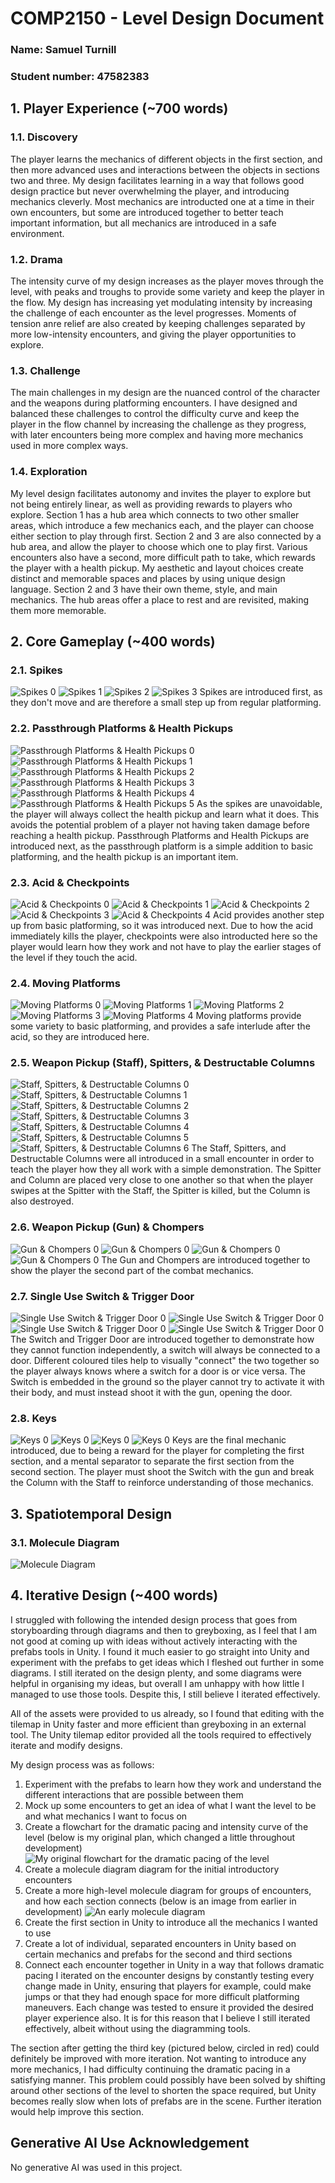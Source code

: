 # COMP2150  - Level Design Document
### Name: Samuel Turnill
### Student number: 47582383

<!-- Here goes nothing, let's hope there aren't any spelling mistakes -->

## 1. Player Experience (~700 words)
<!-- Outline and justify how your level design facilitates the core player experience goals outlined in the assignment spec. Each section should be supported by specific examples and screenshots of your game encounters that highlight design choices made to facilitate that particular experience. -->

### 1.1. Discovery
<!-- What does the player learn? How does your encounter and broader level design facilitate learning in a way that follows good design practice? -->
The player learns the mechanics of different objects in the first section, and then more advanced uses and interactions between the objects in sections two and three. My design facilitates learning in a way that follows good design practice but never overwhelming the player, and introducing mechanics cleverly. Most mechanics are introducted one at a time in their own encounters, but some are introduced together to better teach important information, but all mechanics are introduced in a safe environment.

### 1.2. Drama
<!-- What is the intensity curve? How does your design facilitate increasing yet modulating intensity, with moments of tension and relief?  -->
The intensity curve of my design increases as the player moves through the level, with peaks and troughs to provide some variety and keep the player in the flow. My design has increasing yet modulating intensity by increasing the challenge of each encounter as the level progresses. Moments of tension anre relief are also created by keeping challenges separated by more low-intensity encounters, and giving the player opportunities to explore.

### 1.3. Challenge
<!-- What are the main challenges? How have you designed and balanced these challenges to control the difficulty curve and keep the player in the flow channel? -->
The main challenges in my design are the nuanced control of the character and the weapons during platforming encounters. I have designed and balanced these challenges to control the difficulty curve and keep the player in the flow channel by increasing the challenge as they progress, with later encounters being more complex and having more mechanics used in more complex ways.

### 1.4. Exploration
<!-- How does your level design facilitate autonomy and invite the player to explore? How do your aesthetic and layout choices create distinct and memorable spaces and/or places? -->
My level design facilitates autonomy and invites the player to explore but not being entirely linear, as well as providing rewards to players who explore. Section 1 has a hub area which connects to two other smaller areas, which introduce a few mechanics each, and the player can choose either section to play through first. Section 2 and 3 are also connected by a hub area, and allow the player to choose which one to play first. Various encounters also have a second, more difficult path to take, which rewards the player with a health pickup. My aesthetic and layout choices create distinct and memorable spaces and places by using unique design language. Section 2 and 3 have their own theme, style, and main mechanics. The hub areas offer a place to rest and are revisited, making them more memorable.

## 2. Core Gameplay (~400 words)
<!-- A section on Core Gameplay, where storyboards are used to outline how you introduce the player to each of the required gameplay elements in the first section of the game. Storyboards should follow the format provided in lectures. -->

<!-- Storyboards can be combined when multiple mechanics are introduced within a single encounter. Each section should include a sentence or two to briefly justify why you chose to introduce the mechanic/s to the player in that sequence.

You should restructure the headings below to match the order they appear in your level. -->

### 2.1. Spikes
![Spikes 0](DocImages/Intros/Spikes/0.png)
![Spikes 1](DocImages/Intros/Spikes/1.png)
![Spikes 2](DocImages/Intros/Spikes/2.png)
![Spikes 3](DocImages/Intros/Spikes/3.png)
Spikes are introduced first, as they don't move and are therefore a small step up from regular platforming.

### 2.2. Passthrough Platforms & Health Pickups
![Passthrough Platforms & Health Pickups 0](DocImages/Intros/Passthrough/0.png)
![Passthrough Platforms & Health Pickups 1](DocImages/Intros/Passthrough/1.png)
![Passthrough Platforms & Health Pickups 2](DocImages/Intros/Passthrough/2.png)
![Passthrough Platforms & Health Pickups 3](DocImages/Intros/Passthrough/3.png)
![Passthrough Platforms & Health Pickups 4](DocImages/Intros/Passthrough/4.png)
![Passthrough Platforms & Health Pickups 5](DocImages/Intros/Passthrough/5.png)
As the spikes are unavoidable, the player will always collect the health pickup and learn what it does. This avoids the potential problem of a player not having taken damage before reaching a health pickup.
Passthrough Platforms and Health Pickups are introduced next, as the passthrough platform is a simple addition to basic platforming, and the health pickup is an important item.

### 2.3. Acid & Checkpoints
![Acid & Checkpoints 0](DocImages/Intros/Acid/0.png)
![Acid & Checkpoints 1](DocImages/Intros/Acid/1.png)
![Acid & Checkpoints 2](DocImages/Intros/Acid/2.png)
![Acid & Checkpoints 3](DocImages/Intros/Acid/3.png)
![Acid & Checkpoints 4](DocImages/Intros/Acid/4.png)
Acid provides another step up from basic platforming, so it was introduced next. Due to how the acid immediately kills the player, checkpoints were also introducted here so the player would learn how they work and not have to play the earlier stages of the level if they touch the acid.

### 2.4. Moving Platforms
![Moving Platforms 0](DocImages/Intros/MovingPlatform/0.png)
![Moving Platforms 1](DocImages/Intros/MovingPlatform/1.png)
![Moving Platforms 2](DocImages/Intros/MovingPlatform/2.png)
![Moving Platforms 3](DocImages/Intros/MovingPlatform/3.png)
![Moving Platforms 4](DocImages/Intros/MovingPlatform/4.png)
Moving platforms provide some variety to basic platforming, and provides a safe interlude after the acid, so they are introduced here.

### 2.5. Weapon Pickup (Staff), Spitters, & Destructable Columns
![Staff, Spitters, & Destructable Columns 0](DocImages/Intros/Staff/0.png)
![Staff, Spitters, & Destructable Columns 1](DocImages/Intros/Staff/1.png)
![Staff, Spitters, & Destructable Columns 2](DocImages/Intros/Staff/2.png)
![Staff, Spitters, & Destructable Columns 3](DocImages/Intros/Staff/3.png)
![Staff, Spitters, & Destructable Columns 4](DocImages/Intros/Staff/4.png)
![Staff, Spitters, & Destructable Columns 5](DocImages/Intros/Staff/5.png)
![Staff, Spitters, & Destructable Columns 6](DocImages/Intros/Staff/6.png)
The Staff, Spitters, and Destructable Columns were all introduced in a small encounter in order to teach the player how they all work with a simple demonstration. The Spitter and Column are placed very close to one another so that when the player swipes at the Spitter with the Staff, the Spitter is killed, but the Column is also destroyed.

### 2.6. Weapon Pickup (Gun) & Chompers
![Gun & Chompers 0](DocImages/Intros/Gun/0.png)
![Gun & Chompers 0](DocImages/Intros/Gun/1.png)
![Gun & Chompers 0](DocImages/Intros/Gun/2.png)
![Gun & Chompers 0](DocImages/Intros/Gun/3.png)
The Gun and Chompers are introduced together to show the player the second part of the combat mechanics.

### 2.7. Single Use Switch & Trigger Door
![Single Use Switch & Trigger Door 0](DocImages/Intros/Switch/0.png)
![Single Use Switch & Trigger Door 0](DocImages/Intros/Switch/1.png)
![Single Use Switch & Trigger Door 0](DocImages/Intros/Switch/2.png)
![Single Use Switch & Trigger Door 0](DocImages/Intros/Switch/3.png)
The Switch and Trigger Door are introduced together to demonstrate how they cannot function independently, a switch will always be connected to a door. Different coloured tiles help to visually "connect" the two together so the player always knows where a switch for a door is or vice versa. The Switch is embedded in the ground so the player cannot try to activate it with their body, and must instead shoot it with the gun, opening the door.

### 2.8. Keys
![Keys 0](DocImages/Intros/Keys/0.png)
![Keys 0](DocImages/Intros/Keys/1.png)
![Keys 0](DocImages/Intros/Keys/2.png)
![Keys 0](DocImages/Intros/Keys/3.png)
Keys are the final mechanic introduced, due to being a reward for the player for completing the first section, and a mental separator to separate the first section from the second section. The player must shoot the Switch with the gun and break the Column with the Staff to reinforce understanding of those mechanics.



## 3. Spatiotemporal Design
<!-- A section on Spatiotemporal Design, which includes your molecule diagram and annotated level maps (one for each main section of your level). These diagrams may be made digitally or by hand, but must not be created from screenshots of your game. The annotated level maps should show the structure you intend to build, included game elements, and the path the player is expected to take through the level. Examples of these diagrams are included in the level design lectures.

No additional words are necessary for this section (any words should only be within your images/diagrams). -->
 
### 3.1. Molecule Diagram
![Molecule Diagram](DocImages/MoleculeDiagram.png)

<!-- didn't make maps that aren't screenshots oops :(
### 3.2. Level Map – Section 1

### 3.3. Level Map – Section 2

### 3.4. Level Map – Section 3 -->

## 4. Iterative Design (~400 words)
<!-- Reflect on how iterative design helped to improve your level. Additional prototypes and design artefacts should be included to demonstrate that you followed an iterative design process (e.g. pictures of paper prototypes, early grey-boxed maps, additional storyboards of later gameplay sequences, etc.). You can also use this section to justify design changes made in Unity after you drew your level design maps shown in section 3. 

You should conclude by highlighting a specific example of an encounter, or another aspect of your level design, that could be improved through further iterative design. -->
I struggled with following the intended design process that goes from storyboarding through diagrams and then to greyboxing, as I feel that I am not good at coming up with ideas without actively interacting with the prefabs tools in Unity. I found it much easier to go straight into Unity and experiment with the prefabs to get ideas which I fleshed out further in some diagrams. I still iterated on the design plenty, and some diagrams were helpful in organising my ideas, but overall I am unhappy with how little I managed to use those tools. Despite this, I still believe I iterated effectively.

All of the assets were provided to us already, so I found that editing with the tilemap in Unity faster and more efficient than greyboxing in an external tool. The Unity tilemap editor provided all the tools required to effectively iterate and modify designs.

My design process was as follows:
1. Experiment with the prefabs to learn how they work and understand the different interactions that are possible between them
2. Mock up some encounters to get an idea of what I want the level to be and what mechanics I want to focus on
3. Create a flowchart for the dramatic pacing and intensity curve of the level (below is my original plan, which changed a little throughout development)
![My original flowchart for the dramatic pacing of the level](DocImages/EarlyStoryboard.png)
4. Create a molecule diagram diagram for the initial introductory encounters
5. Create a more high-level molecule diagram for groups of encounters, and how each section connects (below is an image from earlier in development)
![An early molecule diagram](DocImages/EarlyMoleculeDiagram.png)
6. Create the first section in Unity to introduce all the mechanics I wanted to use
7. Create a lot of individual, separated encounters in Unity based on certain mechanics and prefabs for the second and third sections
8. Connect each encounter together in Unity in a way that follows dramatic pacing
I iterated on the encounter designs by constantly testing every change made in Unity, ensuring that players for example, could make jumps or that they had enough space for more difficult platforming maneuvers. Each change was tested to ensure it provided the desired player experience also. It is for this reason that I believe I still iterated effectively, albeit without using the diagramming tools.

The section after getting the third key (pictured below, circled in red) could definitely be improved with more iteration. Not wanting to introduce any more mechanics, I had difficulty continuing the dramatic pacing in a satisfying manner. This problem could possibly have been solved by shifting around other sections of the level to shorten the space required, but Unity becomes really slow when lots of prefabs are in the scene. Further iteration would help improve this section.

## Generative AI Use Acknowledgement

No generative AI was used in this project.
<!-- 
Use the below table to indicate any Generative AI or writing assistance tools used in creating your document. Please be honest and thorough in your reporting, as this will allow us to give you the marks you have earnt. Place any drafts or other evidence inside this repository. This form and related evidence do not count to your word count.
An example has been included. Please replace this with any actual tools, and add more as necessary. -->

